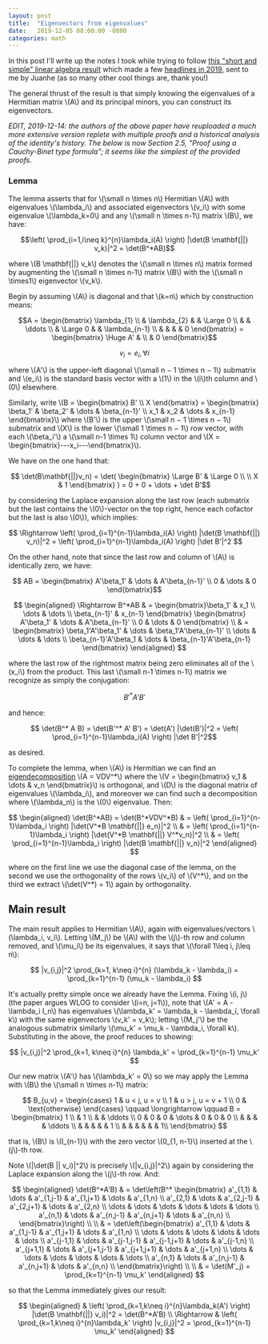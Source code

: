 ```yaml
---
layout: post
title:  "Eigenvectors from eigenvalues"
date:   2019-12-05 08:00:00 -0800
categories: math
---
```

In this post I'll write up the notes I took while trying to follow [this "short and simple" linear algebra result](https://arxiv.org/pdf/1908.03795.pdf) which made a few [headlines in 2019](https://www.theatlantic.com/science/archive/2019/11/neutrino-oscillations-lead-striking-mathematical-discovery/602128/), sent to me by Juanhe (as so many other cool things are, thank you!)

The general thrust of the result is that simply knowing the eigenvalues of a Hermitian matrix \\(A\\) and its principal minors, you can construct its eigenvectors.

*EDIT, 2019-12-14: the authors of the above paper have reuploaded a much more extensive version replete with multiple proofs and a historical analysis of the identity's history. The below is now Section 2.5, "Proof using a Cauchy-Binet type formula"; it seems like the simplest of the provided proofs.*

### Lemma
The lemma asserts that for \\(\small n \times n\\) Hermitian \\(A\\) with eigenvalues \\(\lambda_i\\) and associated eigenvectors \\(v_i\\) with some eigenvalue \\(\lambda_k=0\\) and any \\(\small n \times n-1\\) matrix \\(B\\), we have:

$$\left( \prod_{i=1,i\neq k}^{n}\lambda_i(A) \right) |\det(B \mathbf{||} v_k)|^2 = \det(B^*AB)$$

where \\(B \mathbf{\|\|} v_k\\) denotes the \\(\small n \times n\\) matrix formed by augmenting the \\(\small n \times n-1\\) matrix \\(B\\) with the \\(\small n \times1\\) eigenvector \\(v_k\\).

Begin by assuming \\(A\\) is diagonal and that \\(k=n\\) which by construction means:

$$A = \begin{bmatrix}
    \lambda_{1}  \\
    & \lambda_{2} & & \Large 0 \\
    & & \ddots \\
    & \Large 0 & & \lambda_{n-1} \\
    & & & & 0
\end{bmatrix} = \begin{bmatrix} \Huge A' & \\ & 0 \end{bmatrix}$$

$$v_i = e_i, \forall i$$

where \\(A'\\) is the upper-left diagonal \\(\small n − 1 \times n − 1\\) submatrix and \\(e_i\\) is the standard basis vector with a \\(1\\) in the \\(i\\)th column and \\(0\\) elsewhere.

Similarly, write \\(B = \begin{bmatrix} B' \\\\ X \end{bmatrix} = \begin{bmatrix} \beta_1' & \beta_2' & \dots & \beta_{n-1}' \\\\ x_1 & x_2 & \dots & x_{n-1} \end{bmatrix}\\) where \\(B'\\) is the upper \\(\small n − 1 \times n − 1\\) submatrix and \\(X\\) is the lower \\(\small 1 \times n − 1\\) row vector, with each \\(\beta_i'\\) a \\(\small n-1 \times 1\\) column vector and \\(X = \begin{bmatrix}---x_i---\end{bmatrix}\\).

We have on the one hand that:

$$ \det(B\mathbf{||}v_n) = \det( \begin{bmatrix} \Large B' & \Large 0 \\ \\ X & 1 \end{bmatrix} ) =  0 + 0 + \dots + \det B'$$

by considering the Laplace expansion along the last row (each submatrix but the last contains the \\(0\\)-vector on the top right, hence each cofactor but the last is also \\(0\\)), which implies:

$$ \Rightarrow \left( \prod_{i=1}^{n-1}\lambda_i(A) \right) |\det(B \mathbf{||} v_n)|^2 = \left( \prod_{i=1}^{n-1}\lambda_i(A) \right) |\det B'|^2 $$ 

On the other hand, note that since the last row and column of \\(A\\) is identically zero, we have:

$$ AB = \begin{bmatrix} A'\beta_1' & \dots & A'\beta_{n-1}' \\ 0 & \dots & 0 \end{bmatrix}$$

$$
\begin{aligned}
\Rightarrow B^*AB & = \begin{bmatrix}\beta_1' & x_1 \\ \dots & \dots \\ \beta_{n-1}' & x_{n-1} \end{bmatrix} \begin{bmatrix} A'\beta_1' & \dots & A'\beta_{n-1}' \\ 0 & \dots & 0 \end{bmatrix} \\
& = \begin{bmatrix} \beta_1'A'\beta_1' & \dots & \beta_1'A'\beta_{n-1}' \\ \dots & \dots & \dots \\ \beta_{n-1}'A'\beta_1 & \dots & \beta_{n-1}'A'\beta_{n-1} \end{bmatrix}
\end{aligned}
$$

where the last row of the rightmost matrix being zero eliminates all of the \\(x_i\\) from the product. This last \\(\small n-1 \times n-1\\) matrix we recognize as simply the conjugation:

$$ B'^* A' B' $$

and hence:

$$ \det(B^* A B) = \det(B'^* A' B') = \det(A') |\det(B')|^2 = \left( \prod_{i=1}^{n-1}\lambda_i(A) \right) |\det B'|^2$$

as desired.

To complete the lemma, when \\(A\\) is Hermitian we can find an [eigendecomposition](https://en.wikipedia.org/wiki/Eigendecomposition_of_a_matrix) \\(A = VDV^\*\\) where the \\(V = \begin{bmatrix} v_1 & \dots & v_n \end{bmatrix}\\) is orthogonal, and \\(D\\) is the diagonal matrix of eigenvalues \\(\lambda_i\\), and moreover we can find such a decomposition where \\(\lambda_n\\) is the \\(0\\) eigenvalue. Then:

$$
\begin{aligned}
\det(B^*AB) = \det(B^*VDV^*B) & = \left( \prod_{i=1}^{n-1}\lambda_i \right) |\det(V^*B \mathbf{||} e_n)|^2 \\
& = \left( \prod_{i=1}^{n-1}\lambda_i \right) |\det(V^*B \mathbf{||} V^*v_n)|^2 \\
& = \left( \prod_{i=1}^{n-1}\lambda_i \right) |\det(B \mathbf{||} v_n)|^2
\end{aligned}
$$

where on the first line we use the diagonal case of the lemma, on the second we use the orthogonality of the rows \\(v_i\\) of \\(V^*\\), and on the third we extract \\(\det(V^\*) = 1\\) again by orthogonality.

## Main result
The main result applies to Hermitian \\(A\\), again with eigenvalues/vectors \\(\lambda_i, v_i\\). Letting \\(M_j\\) be \\(A\\) with the \\(j\\)-th row and column removed, and \\(\mu_i\\) be its eigenvalues, it says that \\(\forall 1\leq i, j\leq n\\):

$$ |v_{i,j}|^2 \prod_{k=1, k\neq i}^{n} (\lambda_k - \lambda_i) = \prod_{k=1}^{n-1} (\mu_k - \lambda_i) $$

It's actually pretty simple once we already have the Lemma. Fixing \\(i, j\\) (the paper argues WLOG to consider \\(i=n, j=1\\)), note that \\(A' = A - \lambda_i I_n\\) has eigenvalues \\(\lambda_k' = \lambda_k - \lambda_i, \forall k\\) with the same eigenvectors \\(v_k' = v_k\\); letting \\(M_j'\\) be the analogous submatrix similarly \\(\mu_k' = \mu_k - \lambda_i, \forall k\\). Substituting in the above, the proof reduces to showing:

$$ |v_{i,j}|^2 \prod_{k=1, k\neq i}^{n} \lambda_k' = \prod_{k=1}^{n-1} \mu_k' $$

Our new matrix \\(A'\\) has \\(\lambda_k' = 0\\) so we may apply the Lemma with \\(B\\) the \\(\small n \times n-1\\) matrix:

$$
B_{u,v} = \begin{cases} 1 & u < j, u = v \\ 1 & u > j, u = v + 1 \\ 0 & \text{otherwise} \end{cases}
\qquad \longrightarrow \qquad
B = \begin{bmatrix}
1 \\
& 1 \\
& & \ddots \\
0 & 0 & 0 & \dots & 0 & 0 & 0 \\
& & & & \ddots \\
& & & & & 1 \\
& & & & & & 1\\
\end{bmatrix}
$$

that is, \\(B\\) is \\(I_{n-1}\\) with the zero vector \\(0_{1, n-1}\\) inserted at the \\(j\\)-th row.

Note \\(\|\det(B \|\| v_i)\|^2\\) is precisely \\(\|v_{i,j}\|^2\\) again by considering the Laplace expansion along the \\(j\\)-th row. And:

$$
\begin{aligned}
\det(B^*A'B) & = \det\left(B^*
\begin{bmatrix}
a'_{1,1} & \dots & a'_{1,j-1} & a'_{1,j+1} & \dots & a'_{1,n} \\
a'_{2,1} & \dots & a'_{2,j-1} & a'_{2,j+1} & \dots & a'_{2,n} \\
\dots & \dots & \dots & \dots & \dots & \dots \\
a'_{n,1} & \dots & a'_{n,j-1} & a'_{n,j+1} & \dots & a'_{n,n} \\
\end{bmatrix}\right) \\ \\
& = \det\left(\begin{bmatrix}
a'_{1,1} & \dots & a'_{1,j-1} & a'_{1,j+1} & \dots & a'_{1,n} \\
\dots & \dots & \dots & \dots & \dots & \dots \\
a'_{j-1,1} & \dots & a'_{j-1,j-1} & a'_{j-1,j+1} & \dots & a'_{j-1,n} \\
a'_{j+1,1} & \dots & a'_{j+1,j-1} & a'_{j+1,j+1} & \dots & a'_{j+1,n} \\
\dots & \dots & \dots & \dots & \dots & \dots \\
a'_{n,1} & \dots & a'_{n,j-1} & a'_{n,j+1} & \dots & a'_{n,n} \\
\end{bmatrix}\right) \\ \\
& = \det(M'_j) = \prod_{k=1}^{n-1} \mu_k'
\end{aligned}
$$

so that the Lemma immediately gives our result:

$$
\begin{aligned}
& \left( \prod_{k=1,k\neq i}^{n}\lambda_k(A') \right) |\det(B \mathbf{||} v_i)|^2 = \det(B^*A'B) \\
\Rightarrow & \left( \prod_{k=1,k\neq i}^{n}\lambda_k' \right) |v_{i,j}|^2 = \prod_{k=1}^{n-1} \mu_k'
\end{aligned}
$$
